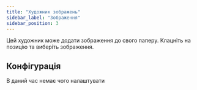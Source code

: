 ```yaml
---
title: "Художник зображень"
sidebar_label: "Зображення"
sidebar_position: 3
---
```


Цей художник може додати зображення до свого паперу. Клацніть на позицію та виберіть зображення.

## Конфігурація

В даний час немає чого налаштувати
